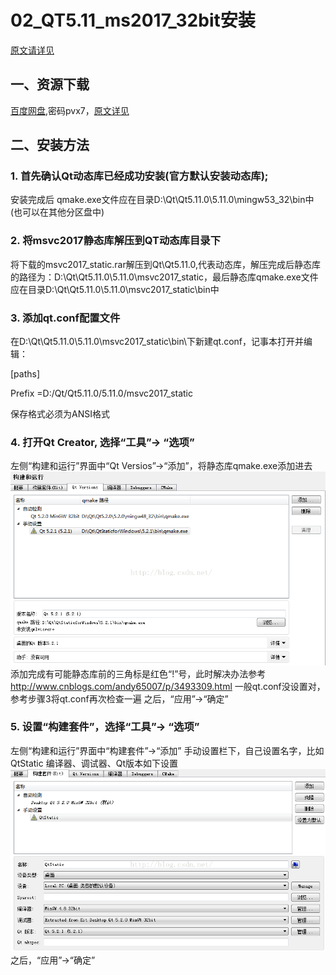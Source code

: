 # 02_QT5.11_ms2017_32bit安装

[原文请详见](https://blog.csdn.net/star714/article/details/51340162)

## 一、资源下载 
[百度网盘](https://pan.baidu.com/s/1bpzj2QzXJa2NN2IKkn6fmQ),密码pvx7，[原文详见](https://blog.csdn.net/m0_37719965/article/details/81005764)
## 二、安装方法
### 1. 首先确认Qt动态库已经成功安装(官方默认安装动态库);
安装完成后 qmake.exe文件应在目录D:\Qt\Qt5.11.0\5.11.0\mingw53_32\bin中(也可以在其他分区盘中)
### 2. 将msvc2017静态库解压到QT动态库目录下
将下载的msvc2017_static.rar解压到Qt\Qt5.11.0\,代表动态库，解压完成后静态库的路径为：D:\Qt\Qt5.11.0\5.11.0\msvc2017_static，最后静态库qmake.exe文件应在目录D:\Qt\Qt5.11.0\5.11.0\msvc2017_static\bin中 
### 3. 添加qt.conf配置文件
在D:\Qt\Qt5.11.0\5.11.0\msvc2017_static\bin\下新建qt.conf，记事本打开并编辑：

[paths]

Prefix =D:/Qt/Qt5.11.0/5.11.0/msvc2017_static

保存格式必须为ANSI格式
### 4. 打开Qt Creator, 选择“工具”-> “选项”
左侧“构建和运行”界面中“Qt Versios”->“添加”，将静态库qmake.exe添加进去<br>
![效果图1](https://github.com/dyj095/notebook/blob/master/02_QT5.11_ms2017_32bit%E5%AE%89%E8%A3%85/imgs/1.png?raw=true)
添加完成有可能静态库前的三角标是红色“!”号，此时解决办法参考
http://www.cnblogs.com/andy65007/p/3493309.html
一般qt.conf没设置对，参考步骤3将qt.conf再次检查一遍
之后，“应用”->“确定”

### 5. 设置“构建套件”，选择“工具”-> “选项”
左侧“构建和运行”界面中“构建套件”->“添加”
手动设置栏下，自己设置名字，比如QtStatic
编译器、调试器、Qt版本如下设置
![效果图1](https://github.com/dyj095/notebook/blob/master/02_QT5.11_ms2017_32bit%E5%AE%89%E8%A3%85/imgs/2.png?raw=true)
之后，“应用”->“确定”
